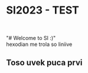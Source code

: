 <h1><b>SI2023 - TEST</b></h1> <br>

"# Welcome to SI :)" <br>
hexodian me trola so liniive

<h2>Toso uvek puca prvi<h2>

